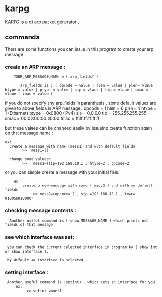 # karpg

KARPG is a cli arp packet generator .



## commands
There are some functions you can issue in this program to create your arp message :
  
  ### create an ARP message :
        YOUR_ARP_MESSAGE_NAMe = ( arp_fields* )
    
           arp_fields is : ( opcode = value | hlen = value | plen= vlaue | htype = value | ptype = value | sip = vlaue | tip = vlaue | smac = vlaue | tmac = value )
    
  if you do not specify any arp_fields in paranthesis , some default values are given to above fields in ARP message :
      opcode = 1 
      hlen = 6
      plen= 4
      htype = 1  (Ethernet)
      ptype = 0x0800 (IPv4) 
      sip = 0.0.0.0
      tip = 255.255.255.255
      smac = 00:00:00:00:00:00
      tmac = ff:ff:ff:ff:ff:ff
      
   
   but these values can be changed easily by issueing create function again on that message name :
   
    ex: 
      create a message with name (mess1) and with default fields
            >>  mess1=()
            
      change some values: 
            >>   mess1=(sip=192.168.10.1 , htype=2 , opcode=2)
            
   or you can simple create a message with your initial fiels:
        
        ex
            create a new message with name ( mess2 ) and with my default fields   
                 >> mess2=(opcode= 2 , sip =192.168.10.1 , tmac= 01005e010000)
          
  ### checking message contents :
      
      Another useful command is ( show MESSAGE_NAME ) which prints out fields of that message
     
     
     
     
     
        
        
        
     
  ### see which interface was set:
     you can check the current selected interface in program by ( show int or show interface ).
    
     by default no interface is selected
          
          
          
            
   ### setting interface :
     Another useful command is (setint) , which sets an interface for you.
         ex:
              >> setint vmnet1
            
            
   

            

    
            
